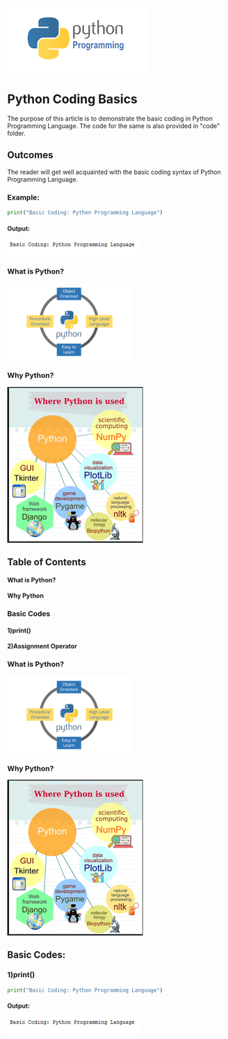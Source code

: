 ![python](/images/pythonprogramming.png)
# Python Coding Basics
The purpose of this article is to demonstrate the basic coding in Python Programming Language. The code for the same is also provided in "code" folder.
## Outcomes
The reader will get well acquainted with the basic coding syntax of Python Programming Language.
### Example:
```python
print("Basic Coding: Python Programming Language")
```
#### Output:
![python](/images/print.PNG)

### What is Python?
![python](/python3.png)

### Why Python?
![python](images/usesofpython.png)

## Table of Contents
#### What is Python?
#### Why Python
### Basic Codes
#### 1)print()
#### 2)Assignment Operator

### What is Python?
![python](/python3.png)

### Why Python?
![python](images/usesofpython.png)

## Basic Codes:

### 1)print()
```python
print("Basic Coding: Python Programming Language")
```
#### Output:
![python](/images/print.PNG)


